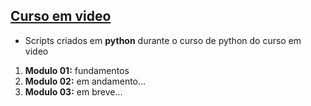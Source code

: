 ## [Curso em video](https://www.cursoemvideo.com/cursos/)

- Scripts criados em **python** durante o curso de python do curso em video

1. **Modulo 01:** fundamentos
2. **Modulo 02:** em andamento...
4. **Modulo 03:** em breve...
